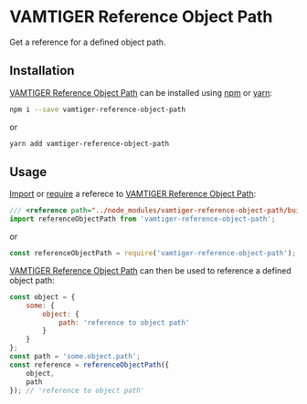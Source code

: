 # VAMTIGER Reference Object Path
Get a reference for a defined object path.

## Installation
[VAMTIGER Reference Object Path](https://github.com/vamtiger-project/vamtiger-reference-object-path) can be installed using [npm](https://www.npmjs.com/) or [yarn]():
```bash
npm i --save vamtiger-reference-object-path
```
or
```bash
yarn add vamtiger-reference-object-path
```

## Usage
[Import](https://developer.mozilla.org/en-US/docs/Web/JavaScript/Reference/Statements/import) or [require](https://nodejs.org/api/modules.html#modules_require) a referece to [VAMTIGER Reference Object Path](https://github.com/vamtiger-project/vamtiger-reference-object-path):
```javascript
/// <reference path="../node_modules/vamtiger-reference-object-path/build/index.d.ts"/>
import referenceObjectPath from 'vamtiger-reference-object-path';
```
or
```javascript
const referenceObjectPath = require('vamtiger-reference-object-path');
```

[VAMTIGER Reference Object Path](https://github.com/vamtiger-project/vamtiger-reference-object-path) can then be used to reference a defined object path:
```javascript
const object = {
    some: {
        object: {
            path: 'reference to object path'
        }
    }
};
const path = 'some.object.path';
const reference = referenceObjectPath({
    object,
    path
}); // 'reference to object path'
```